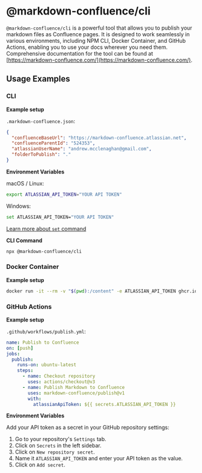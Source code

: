 # @markdown-confluence/cli

`@markdown-confluence/cli` is a powerful tool that allows you to publish your markdown files as Confluence pages. It is designed to work seamlessly in various environments, including NPM CLI, Docker Container, and GitHub Actions, enabling you to use your docs wherever you need them. Comprehensive documentation for the tool can be found at [https://markdown-confluence.com/](https://markdown-confluence.com/).

## Usage Examples

### CLI

**Example setup**

`.markdown-confluence.json`:

```json
{
  "confluenceBaseUrl": "https://markdown-confluence.atlassian.net",
  "confluenceParentId": "524353",
  "atlassianUserName": "andrew.mcclenaghan@gmail.com",
  "folderToPublish": "."
}
```

**Environment Variables**

macOS / Linux:

```bash
export ATLASSIAN_API_TOKEN="YOUR API TOKEN"
```

Windows:

```bash
set ATLASSIAN_API_TOKEN="YOUR API TOKEN"
```

[Learn more about `set` command](https://learn.microsoft.com/en-us/windows-server/administration/windows-commands/set_1)

**CLI Command**

```bash
npx @markdown-confluence/cli
```

### Docker Container

**Example setup**
```bash
docker run -it --rm -v "$(pwd):/content" -e ATLASSIAN_API_TOKEN ghcr.io/markdown-confluence/publish:latest
```

### GitHub Actions

**Example setup**

`.github/workflows/publish.yml`:

```yaml
name: Publish to Confluence
on: [push]
jobs:
  publish:
    runs-on: ubuntu-latest
    steps:
      - name: Checkout repository
        uses: actions/checkout@v3
      - name: Publish Markdown to Confluence
        uses: markdown-confluence/publish@v1
        with:
          atlassianApiToken: ${{ secrets.ATLASSIAN_API_TOKEN }}
```

**Environment Variables**

Add your API token as a secret in your GitHub repository settings:

1. Go to your repository's `Settings` tab.
2. Click on `Secrets` in the left sidebar.
3. Click on `New repository secret`.
4. Name it `ATLASSIAN_API_TOKEN` and enter your API token as the value.
5. Click on `Add secret`.